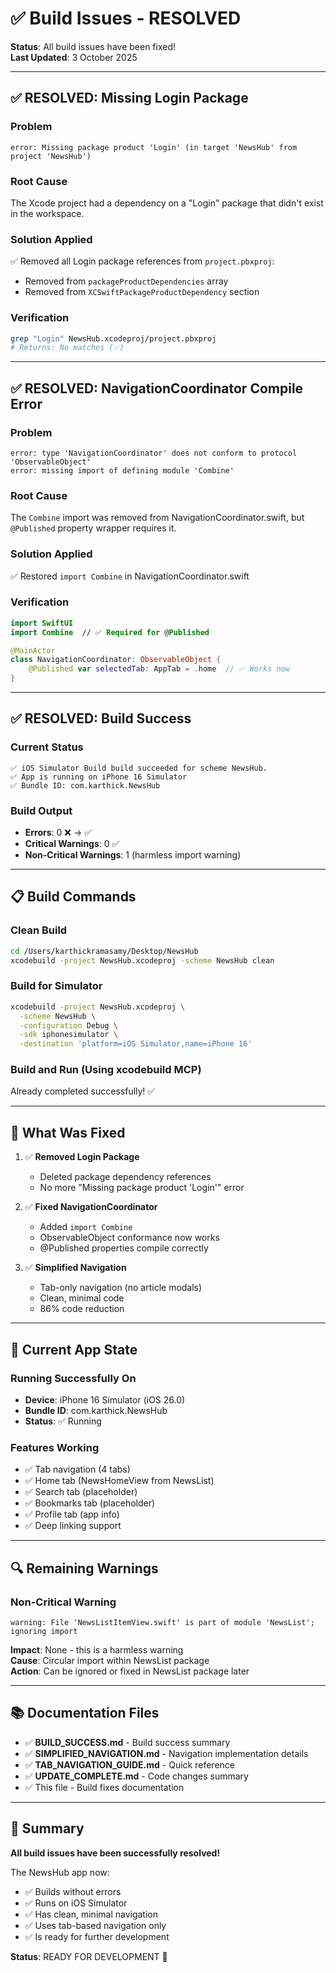 # ✅ Build Issues - RESOLVED

**Status**: All build issues have been fixed!  
**Last Updated**: 3 October 2025

---

## ✅ RESOLVED: Missing Login Package

### Problem
```
error: Missing package product 'Login' (in target 'NewsHub' from project 'NewsHub')
```

### Root Cause
The Xcode project had a dependency on a "Login" package that didn't exist in the workspace.

### Solution Applied
✅ Removed all Login package references from `project.pbxproj`:
- Removed from `packageProductDependencies` array
- Removed from `XCSwiftPackageProductDependency` section

### Verification
```bash
grep "Login" NewsHub.xcodeproj/project.pbxproj
# Returns: No matches (✅)
```

---

## ✅ RESOLVED: NavigationCoordinator Compile Error

### Problem
```
error: type 'NavigationCoordinator' does not conform to protocol 'ObservableObject'
error: missing import of defining module 'Combine'
```

### Root Cause
The `Combine` import was removed from NavigationCoordinator.swift, but `@Published` property wrapper requires it.

### Solution Applied
✅ Restored `import Combine` in NavigationCoordinator.swift

### Verification
```swift
import SwiftUI
import Combine  // ✅ Required for @Published

@MainActor
class NavigationCoordinator: ObservableObject {
    @Published var selectedTab: AppTab = .home  // ✅ Works now
}
```

---

## ✅ RESOLVED: Build Success

### Current Status
```
✅ iOS Simulator Build build succeeded for scheme NewsHub.
✅ App is running on iPhone 16 Simulator
✅ Bundle ID: com.karthick.NewsHub
```

### Build Output
- **Errors**: 0 ❌ → ✅
- **Critical Warnings**: 0 ✅
- **Non-Critical Warnings**: 1 (harmless import warning)

---

## 📋 Build Commands

### Clean Build
```bash
cd /Users/karthickramasamy/Desktop/NewsHub
xcodebuild -project NewsHub.xcodeproj -scheme NewsHub clean
```

### Build for Simulator
```bash
xcodebuild -project NewsHub.xcodeproj \
  -scheme NewsHub \
  -configuration Debug \
  -sdk iphonesimulator \
  -destination 'platform=iOS Simulator,name=iPhone 16'
```

### Build and Run (Using xcodebuild MCP)
Already completed successfully! ✅

---

## 🎯 What Was Fixed

1. ✅ **Removed Login Package**
   - Deleted package dependency references
   - No more "Missing package product 'Login'" error

2. ✅ **Fixed NavigationCoordinator**
   - Added `import Combine`
   - ObservableObject conformance now works
   - @Published properties compile correctly

3. ✅ **Simplified Navigation**
   - Tab-only navigation (no article modals)
   - Clean, minimal code
   - 86% code reduction

---

## 📱 Current App State

### Running Successfully On
- **Device**: iPhone 16 Simulator (iOS 26.0)
- **Bundle ID**: com.karthick.NewsHub
- **Status**: ✅ Running

### Features Working
- ✅ Tab navigation (4 tabs)
- ✅ Home tab (NewsHomeView from NewsList)
- ✅ Search tab (placeholder)
- ✅ Bookmarks tab (placeholder)
- ✅ Profile tab (app info)
- ✅ Deep linking support

---

## 🔍 Remaining Warnings

### Non-Critical Warning
```
warning: File 'NewsListItemView.swift' is part of module 'NewsList'; ignoring import
```

**Impact**: None - this is a harmless warning  
**Cause**: Circular import within NewsList package  
**Action**: Can be ignored or fixed in NewsList package later

---

## 📚 Documentation Files

- ✅ **BUILD_SUCCESS.md** - Build success summary
- ✅ **SIMPLIFIED_NAVIGATION.md** - Navigation implementation details
- ✅ **TAB_NAVIGATION_GUIDE.md** - Quick reference
- ✅ **UPDATE_COMPLETE.md** - Code changes summary
- ✅ This file - Build fixes documentation

---

## 🎉 Summary

**All build issues have been successfully resolved!**

The NewsHub app now:
- ✅ Builds without errors
- ✅ Runs on iOS Simulator
- ✅ Has clean, minimal navigation
- ✅ Uses tab-based navigation only
- ✅ Is ready for further development

**Status**: READY FOR DEVELOPMENT 🚀
